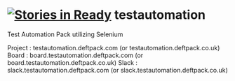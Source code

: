 [![Stories in Ready](https://badge.waffle.io/deftpack/testautomation.png?label=ready&title=Ready)](https://waffle.io/deftpack/testautomation)
testautomation
==============

Test Automation Pack utilizing Selenium

Project : testautomation.deftpack.com
      (or testautomation.deftpack.co.uk)
Board : board.testautomation.deftpack.com
    (or board.testautomation.deftpack.co.uk)
Slack : slack.testautomation.deftpack.com
    (or slack.testautomation.deftpack.co.uk)
